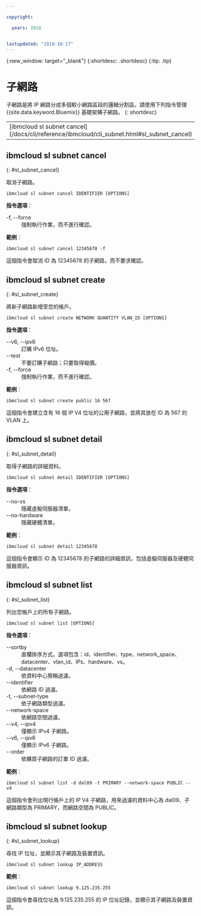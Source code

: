 ```yaml
---

copyright:

  years: 2018


lastupdated: "2018-10-17"
---
```


{:new_window: target="_blank"}
{:shortdesc: .shortdesc}
{:tip: .tip}

# 子網路

子網路是將 IP 網路分成多個較小網路區段的邏輯分割區。請使用下列指令管理 {{site.data.keyword.Bluemix}} 基礎架構子網路。
{: shortdesc}

<table summary="按字母順序排序的 {{site.data.keyword.Bluemix_notm}} 基礎架構子網路指令，其鏈結提供指令的相關資訊">
 <thead>
 </thead>
 <tbody>
 <tr>
 <td>[ibmcloud sl subnet cancel](/docs/cli/reference/ibmcloud/cli_subnet.html#sl_subnet_cancel)</td>
 <td>[ibmcloud sl subnet create](/docs/cli/reference/ibmcloud/cli_subnet.html#sl_subnet_create)</td>
 <td>[ibmcloud sl subnet detail](/docs/cli/reference/ibmcloud/cli_subnet.html#sl_subnet_detail)</td>
 <td>[ibmcloud sl subnet list](/docs/cli/reference/ibmcloud/cli_subnet.html#sl_subnet_list)</td>
 <td>[ibmcloud sl subnet lookup](/docs/cli/reference/ibmcloud/cli_subnet.html#sl_subnet_lookup)</td>
 </tr>
   </tbody>
 </table>

 ## ibmcloud sl subnet cancel
{: #sl_subnet_cancel}

取消子網路。
```
ibmcloud sl subnet cancel IDENTIFIER [OPTIONS]
```

<strong>指令選項</strong>：
<dl>
<dt>-f, --force</dt>
<dd>強制執行作業，而不進行確認。</dd>
</dl>

**範例**：
```
ibmcloud sl subnet cancel 12345678 -f
```
這個指令會取消 ID 為 12345678 的子網路，而不要求確認。

## ibmcloud sl subnet create
{: #sl_subnet_create}

將新子網路新增至您的帳戶。
```
ibmcloud sl subnet create NETWORK QUANTITY VLAN_ID [OPTIONS]
```

<strong>指令選項</strong>：
<dl>
<dt>--v6, --ipv6</dt>
<dd>訂購 IPv6 位址。</dd>
<dt>--test</dt>
<dd>不要訂購子網路；只要取得報價。</dd>
<dt>-f, --force</dt>
<dd>強制執行作業，而不進行確認。</dd>
</dl>

**範例**：
```
ibmcloud sl subnet create public 16 567
```
這個指令會建立含有 16 個 IP V4 位址的公用子網路，並將其放在 ID 為 567 的 VLAN 上。

## ibmcloud sl subnet detail
{: #sl_subnet_detail}

取得子網路的詳細資料。
```
ibmcloud sl subnet detail IDENTIFIER [OPTIONS]
```

<strong>指令選項</strong>：
<dl>
<dt>--no-vs</dt>
<dd>隱藏虛擬伺服器清單。</dd>
<dt>--no-hardware</dt>
<dd>隱藏硬體清單。</dd>
</dl>

**範例**：
```
ibmcloud sl subnet detail 12345678
```
這個指令會顯示 ID 為 12345678 的子網路的詳細資訊，包括虛擬伺服器及硬體伺服器資訊。


## ibmcloud sl subnet list
{: #sl_subnet_list}

列出您帳戶上的所有子網路。
```
ibmcloud sl subnet list [OPTIONS]
```

<strong>指令選項</strong>：
<dl>
<dt>--sortby</dt>
<dd>直欄排序方式。選項包含：id、identifier、type、network_space、datacenter、vlan_id、IPs、hardware、vs。</dd>
<dt>-d, --datacenter</dt>
<dd>依資料中心簡稱過濾。</dd>
<dt>--identifier</dt>
<dd>依網路 ID 過濾。</dd>
<dt>-t, --subnet-type</dt>
<dd>依子網路類型過濾。</dd>
<dt>--network-space</dt>
<dd>依網路空間過濾。</dd>
<dt>--v4, --ipv4</dt>
<dd>僅顯示 IPv4 子網路。</dd>
<dt>--v6, --ipv6</dt>
<dd>僅顯示 IPv6 子網路。</dd>
<dt>--order</dt>
<dd>依購買子網路的訂單 ID 過濾。</dd>
</dl>

**範例**：
```
ibmcloud sl subnet list -d dal09 -t PRIMARY --network-space PUBLIC --v4
```
這個指令會列出現行帳戶上的 IP V4 子網路，用來過濾的資料中心為 dal09、子網路類型為 PRIMARY，而網路空間為 PUBLIC。

## ibmcloud sl subnet lookup
{: #sl_subnet_lookup}

尋找 IP 位址，並顯示其子網路及裝置資訊。
```
ibmcloud sl subnet lookup IP_ADDRESS
```


**範例**：
```
ibmcloud sl subnet lookup 9.125.235.255
```
這個指令會尋找位址為 9.125.235.255 的 IP 位址記錄，並顯示其子網路及裝置資訊。
